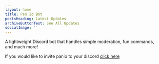 ```yaml
---
layout: home
title: Pan.io Bot
postsHeading: Latest Updates
archiveButtonText: See All Updates
socialImage: ''
---
```

A lightweight [](https://11ty.io)Discord bot that handles simple moderation, fun commands, and much more! 

If you would like to invite panio to your discord [click here](https://discordapp.com/api/oauth2/authorize?client_id=689679710871093254&permissions=8&scope=bot)